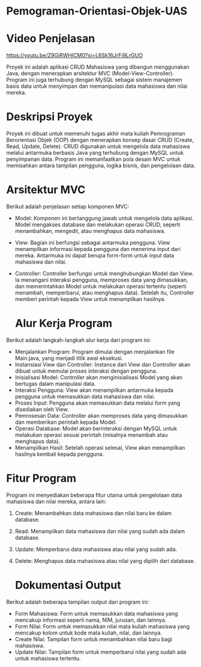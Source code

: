 # Pemograman-Orientasi-Objek-UAS

# Video Penjelasan 

https://youtu.be/Z9GiRWHICM0?si=L6Sk16JrFi9LrGUO

Proyek ini adalah aplikasi CRUD Mahasiswa yang dibangun menggunakan Java, dengan menerapkan arsitektur MVC (Model-View-Controller). Program ini juga terhubung dengan MySQL sebagai sistem manajemen basis data untuk menyimpan dan memanipulasi data mahasiswa dan nilai mereka.

# Deskripsi Proyek
Proyek ini dibuat untuk memenuhi tugas akhir mata kuliah Pemrograman Berorientasi Objek (OOP) dengan menerapkan konsep dasar CRUD (Create, Read, Update, Delete). CRUD digunakan untuk mengelola data mahasiswa melalui antarmuka berbasis Java yang terhubung dengan MySQL untuk penyimpanan data. Program ini memanfaatkan pola desain MVC untuk memisahkan antara tampilan pengguna, logika bisnis, dan pengelolaan data.

# Arsitektur MVC
Berikut adalah penjelasan setiap komponen MVC:

* Model: Komponen ini bertanggung jawab untuk mengelola data aplikasi. Model mengakses database dan melakukan operasi CRUD, seperti menambahkan, mengedit, atau menghapus data mahasiswa.

* View: Bagian ini berfungsi sebagai antarmuka pengguna. View menampilkan informasi kepada pengguna dan menerima input dari mereka. Antarmuka ini dapat berupa form-form untuk input data mahasiswa dan nilai.

* Controller: Controller berfungsi untuk menghubungkan Model dan View. Ia menangani interaksi pengguna, memproses data yang dimasukkan, dan memerintahkan Model untuk melakukan operasi tertentu (seperti menambah, memperbarui, atau menghapus data). Setelah itu, Controller memberi perintah kepada View untuk menampilkan hasilnya.

  # Alur Kerja Program
Berikut adalah langkah-langkah alur kerja dari program ini:

* Menjalankan Program: Program dimulai dengan menjalankan file Main.java, yang menjadi titik awal eksekusi.
* Instansiasi View dan Controller: Instance dari View dan Controller akan dibuat untuk memulai proses interaksi dengan pengguna.
* Inisialisasi Model: Controller akan menginisialisasi Model yang akan bertugas dalam manipulasi data.
* Interaksi Pengguna: View akan menampilkan antarmuka kepada pengguna untuk memasukkan data mahasiswa dan nilai.
* Proses Input: Pengguna akan memasukkan data melalui form yang disediakan oleh View.
* Pemrosesan Data: Controller akan memproses data yang dimasukkan dan memberikan perintah kepada Model.
* Operasi Database: Model akan berinteraksi dengan MySQL untuk melakukan operasi sesuai perintah (misalnya menambah atau menghapus data).
* Menampilkan Hasil: Setelah operasi selesai, View akan menampilkan hasilnya kembali kepada pengguna.

# Fitur Program
Program ini menyediakan beberapa fitur utama untuk pengelolaan data mahasiswa dan nilai mereka, antara lain:

1. Create: Menambahkan data mahasiswa dan nilai baru ke dalam database.
2. Read: Menampilkan data mahasiswa dan nilai yang sudah ada dalam database.
3. Update: Memperbarui data mahasiswa atau nilai yang sudah ada.
4. Delete: Menghapus data mahasiswa atau nilai yang dipilih dari database.

   # Dokumentasi Output
Berikut adalah beberapa tampilan output dari program ini:

* Form Mahasiswa: Form untuk memasukkan data mahasiswa yang mencakup informasi seperti nama, NIM, jurusan, dan lainnya.
* Form Nilai: Form untuk memasukkan nilai mata kuliah mahasiswa yang mencakup kolom untuk kode mata kuliah, nilai, dan lainnya.
* Create Nilai: Tampilan form untuk menambahkan nilai baru bagi mahasiswa.
* Update Nilai: Tampilan form untuk memperbarui nilai yang sudah ada untuk mahasiswa tertentu.
